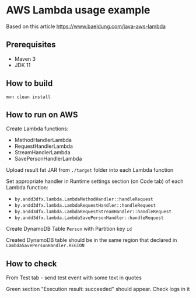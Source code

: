 
# AWS Lambda usage example

Based on this article https://www.baeldung.com/java-aws-lambda

## Prerequisites
- Maven 3
- JDK 11

## How to build
    mvn clean install

## How to run on AWS

Create Lambda functions:
- MethodHandlerLambda
- RequestHandlerLambda
- StreamHandlerLambda
- SavePersonHandlerLambda

Upload result fat JAR from `./target` folder into each Lambda function

Set appropriate handler in Runtime settings section (on Code tab) of each Lambda function:
- `by.andd3dfx.lambda.LambdaMethodHandler::handleRequest`
- `by.andd3dfx.lambda.LambdaRequestHandler::handleRequest`
- `by.andd3dfx.lambda.LambdaRequestStreamHandler::handleRequest`
- `by.andd3dfx.lambda.LambdaSavePersonHandler::handleRequest`

Create DynamoDB Table `Person` with Partition key `id`

Created DynamoDB table should be in the same region that declared in `LambdaSavePersonHandler.REGION`

## How to check
From Test tab - send test event with some text in quotes

Green section "Execution result: succeeded" should appear. Check logs in it
